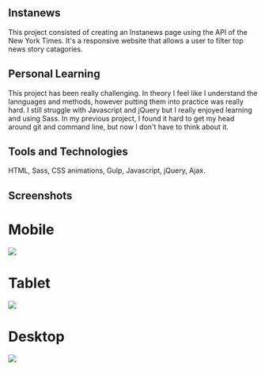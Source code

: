 
## Instanews

This project consisted of creating an Instanews page using the API of the New York Times. It's a responsive website that allows a user to filter top news story catagories. 

## Personal Learning 

This project has been really challenging. In theory I feel like I understand the lannguages and methods, however putting them into practice was really hard. I still struggle with Javascript and jQuery but I really enjoyed learning and using Sass. In my previous project, I found it hard to get my head around git and command line, but now I don't have to think about it. 

## Tools and Technologies

HTML, Sass, CSS animations, Gulp, Javascript, jQuery, Ajax.  

## Screenshots

# Mobile

<img src="./assets/images/mobile.png">

# Tablet

<img src="./assets/images/tablet.png">

# Desktop

<img src="./assets/images/desktop.png">

